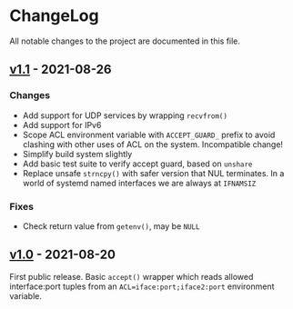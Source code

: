 ChangeLog
=========

All notable changes to the project are documented in this file.


[v1.1][] - 2021-08-26
---------------------

### Changes
- Add support for UDP services by wrapping `recvfrom()`
- Add support for IPv6
- Scope ACL environment variable with `ACCEPT_GUARD_` prefix to avoid
  clashing with other uses of ACL on the system.  Incompatible change!
- Simplify build system slightly
- Add basic test suite to verify accept guard, based on `unshare`
- Replace unsafe `strncpy()` with safer version that NUL terminates.
  In a world of systemd named interfaces we are always at `IFNAMSIZ`

### Fixes
- Check return value from `getenv()`, may be `NULL`


[v1.0][] - 2021-08-20
---------------------

First public release.  Basic `accept()` wrapper which reads allowed
interface:port tuples from an `ACL=iface:port;iface2:port` environment
variable.

[v1.1]: https://github.com/westermo/accept-guard/compare/v1.0...v1.1
[v1.0]: https://github.com/westermo/accept-guard/compare/v0.0...v1.0
